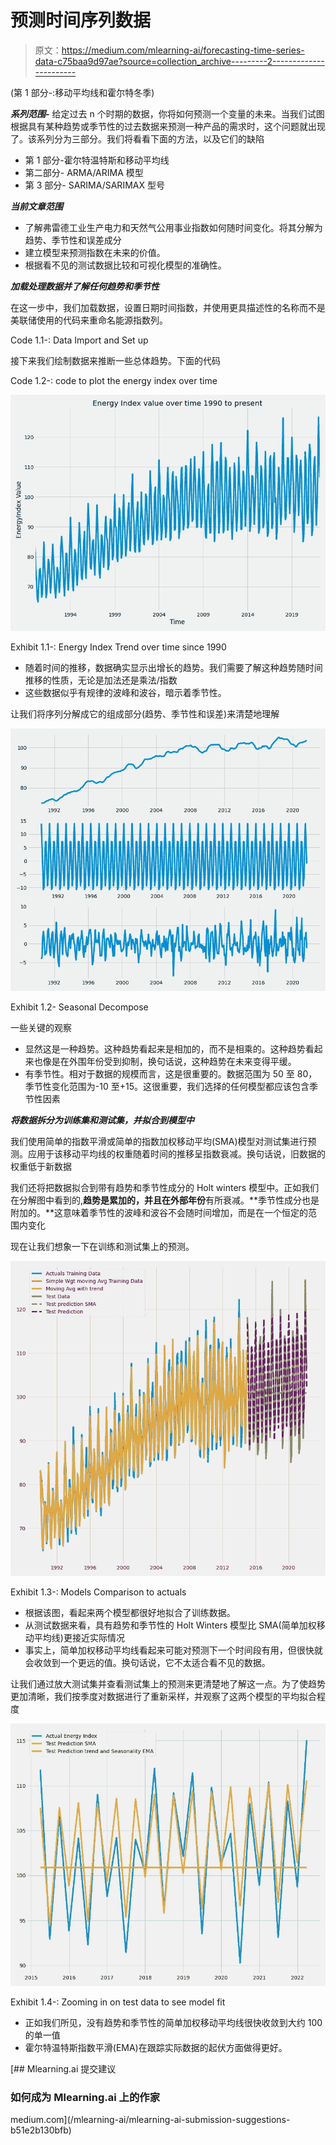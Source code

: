 # 预测时间序列数据

> 原文：<https://medium.com/mlearning-ai/forecasting-time-series-data-c75baa9d97ae?source=collection_archive---------2----------------------->

(第 1 部分-:移动平均线和霍尔特冬季)

***系列范围-*** 给定过去 n 个时期的数据，你将如何预测一个变量的未来。当我们试图根据具有某种趋势或季节性的过去数据来预测一种产品的需求时，这个问题就出现了。该系列分为三部分。我们将看看下面的方法，以及它们的缺陷

*   第 1 部分-霍尔特温特斯和移动平均线
*   第二部分- ARMA/ARIMA 模型
*   第 3 部分- SARIMA/SARIMAX 型号

***当前文章范围***

*   了解弗雷德工业生产电力和天然气公用事业指数如何随时间变化。将其分解为趋势、季节性和误差成分
*   建立模型来预测指数在未来的价值。
*   根据看不见的测试数据比较和可视化模型的准确性。

***加载处理数据并了解任何趋势和季节性***

在这一步中，我们加载数据，设置日期时间指数，并使用更具描述性的名称而不是美联储使用的代码来重命名能源指数列。

Code 1.1-: Data Import and Set up

接下来我们绘制数据来推断一些总体趋势。下面的代码

Code 1.2-: code to plot the energy index over time

![](img/dd590058c5ac62a06f4cb19b2a85b3f5.png)

Exhibit 1.1-: Energy Index Trend over time since 1990

*   随着时间的推移，数据确实显示出增长的趋势。我们需要了解这种趋势随时间推移的性质，无论是加法还是乘法/指数
*   这些数据似乎有规律的波峰和波谷，暗示着季节性。

让我们将序列分解成它的组成部分(趋势、季节性和误差)来清楚地理解

![](img/f788587563c03d23b46d17a8da74d74c.png)

Exhibit 1.2- Seasonal Decompose

一些关键的观察

*   显然这是一种趋势。这种趋势看起来是相加的，而不是相乘的。这种趋势看起来也像是在外围年份受到抑制，换句话说，这种趋势在未来变得平缓。
*   有季节性。相对于数据的规模而言，这是很重要的。数据范围为 50 至 80，季节性变化范围为-10 至+15。这很重要，我们选择的任何模型都应该包含季节性因素

***将数据拆分为训练集和测试集，并拟合到模型中***

我们使用简单的指数平滑或简单的指数加权移动平均(SMA)模型对测试集进行预测。应用于该移动平均线的权重随着时间的推移呈指数衰减。换句话说，旧数据的权重低于新数据

我们还将把数据拟合到带有趋势和季节性成分的 Holt winters 模型中。正如我们在分解图中看到的,**趋势是累加的，并且在外部年份**有所衰减。**季节性成分也是附加的。**这意味着季节性的波峰和波谷不会随时间增加，而是在一个恒定的范围内变化

现在让我们想象一下在训练和测试集上的预测。

![](img/0f0f8892a6d0ce79b8ce9d3f807dd383.png)

Exhibit 1.3-: Models Comparison to actuals

*   根据该图，看起来两个模型都很好地拟合了训练数据。
*   从测试数据来看，具有趋势和季节性的 Holt Winters 模型比 SMA(简单加权移动平均线)更接近实际情况
*   事实上，简单加权移动平均线看起来可能对预测下一个时间段有用，但很快就会收敛到一个更远的值。换句话说，它不太适合看不见的数据。

让我们通过放大测试集并查看测试集上的预测来更清楚地了解这一点。为了使趋势更加清晰，我们按季度对数据进行了重新采样，并观察了这两个模型的平均拟合程度

![](img/3a89853e343836f30f49f2bb4aecbb18.png)

Exhibit 1.4-: Zooming in on test data to see model fit

*   正如我们所见，没有趋势和季节性的简单加权移动平均线很快收敛到大约 100 的单一值
*   霍尔特温特斯指数平滑(EMA)在跟踪实际数据的起伏方面做得更好。

[](/mlearning-ai/mlearning-ai-submission-suggestions-b51e2b130bfb) [## Mlearning.ai 提交建议

### 如何成为 Mlearning.ai 上的作家

medium.com](/mlearning-ai/mlearning-ai-submission-suggestions-b51e2b130bfb)